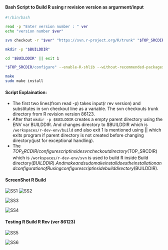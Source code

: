 #### Bash Script to Build R using r revision version as argurment/input

```bash
#!/bin/bash

read -p "Enter version number : " ver
echo "version number $ver"

svn checkout -r "$ver" "https://svn.r-project.org/R/trunk" "$TOP_SRCDIR"

mkdir -p "$BUILDDIR"

cd "$BUILDDIR" || exit 1

"$TOP_SRCDIR/configure" --enable-R-shlib --without-recommended-packages

make
sudo make install
```

#### Script Explaination:
- The first two lines(from read -p) takes input(r rev version) and substitutes in svn checkout line as a variable. The svn checkouts trunk directory from R revision version 86123. 
- After that `mkdir -p $BUILDDIR` creates a empty parent directory using the ENV var BUILDDIR. And changes directory to $BUILDDIR which is `/workspaces/r-dev-env/build` and also exit 1 is mentioned using || which exits program if parent directory is not created before changing directory(just for exceptional handling).
- The $TOP_SRCDIR/configure script inside svn checkout directory($TOP_SRCDIR) which is `/workspaces/r-dev-env/svn` is used to build R inside Build directory($BUILDDIR). And make and sudo make install does the installation and configuration of R using configure script inside build directory($BUILDDIR).

#### ScreenShot R Build
![SS1](https://github.com/StarTrooper08/r-dev-env-test/assets/72031540/19233200-d9ca-4d8d-9888-46f38293487d)
![SS2](https://github.com/StarTrooper08/r-dev-env-test/assets/72031540/d165cd33-9e75-4cd1-a86e-af81dae97acf)

![SS3](https://github.com/StarTrooper08/r-dev-env-test/assets/72031540/0d9aa185-7ee7-4edd-8cfd-61afa9fc4b34)

![SS4](https://github.com/StarTrooper08/r-dev-env-test/assets/72031540/30587eca-8732-4fe0-a16d-14efeccf25de)

#### Testing R Build R Rev (ver 86123)
![SS5](https://github.com/StarTrooper08/r-dev-env-test/assets/72031540/d991392c-ee66-4b01-931d-05f33604ab3c)

![SS6](https://github.com/StarTrooper08/r-dev-env-test/assets/72031540/b4c7052c-7345-491f-b937-8355f6bbf57a)

